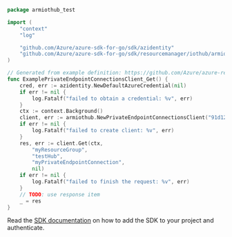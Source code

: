 ```go
package armiothub_test

import (
	"context"
	"log"

	"github.com/Azure/azure-sdk-for-go/sdk/azidentity"
	"github.com/Azure/azure-sdk-for-go/sdk/resourcemanager/iothub/armiothub"
)

// Generated from example definition: https://github.com/Azure/azure-rest-api-specs/tree/main/specification/iothub/resource-manager/Microsoft.Devices/stable/2021-07-02/examples/iothub_getprivateendpointconnection.json
func ExamplePrivateEndpointConnectionsClient_Get() {
	cred, err := azidentity.NewDefaultAzureCredential(nil)
	if err != nil {
		log.Fatalf("failed to obtain a credential: %v", err)
	}
	ctx := context.Background()
	client, err := armiothub.NewPrivateEndpointConnectionsClient("91d12660-3dec-467a-be2a-213b5544ddc0", cred, nil)
	if err != nil {
		log.Fatalf("failed to create client: %v", err)
	}
	res, err := client.Get(ctx,
		"myResourceGroup",
		"testHub",
		"myPrivateEndpointConnection",
		nil)
	if err != nil {
		log.Fatalf("failed to finish the request: %v", err)
	}
	// TODO: use response item
	_ = res
}
```

Read the [SDK documentation](https://github.com/Azure/azure-sdk-for-go/blob/sdk%2Fresourcemanager%2Fiothub%2Farmiothub%2Fv1.0.0/sdk/resourcemanager/iothub/armiothub/README.md) on how to add the SDK to your project and authenticate.
